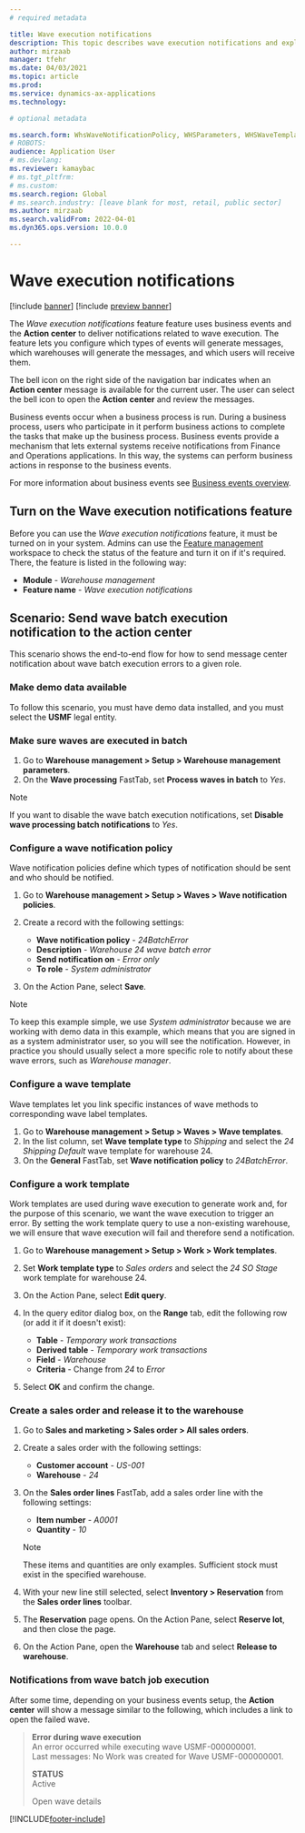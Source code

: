 ```yaml
---
# required metadata

title: Wave execution notifications 
description: This topic describes wave execution notifications and explains how to set them up
author: mirzaab
manager: tfehr
ms.date: 04/03/2021
ms.topic: article
ms.prod:
ms.service: dynamics-ax-applications
ms.technology:

# optional metadata

ms.search.form: WhsWaveNotificationPolicy, WHSParameters, WHSWaveTemplateTable, BusinessEventsWorkspace
# ROBOTS:
audience: Application User
# ms.devlang:
ms.reviewer: kamaybac
# ms.tgt_pltfrm:
# ms.custom:
ms.search.region: Global
# ms.search.industry: [leave blank for most, retail, public sector]
ms.author: mirzaab
ms.search.validFrom: 2022-04-01
ms.dyn365.ops.version: 10.0.0

---
```


# Wave execution notifications

[!include [banner](../includes/banner.md)]
[!include [preview banner](../includes/preview-banner.md)]

The *Wave execution notifications* feature feature uses business events and the **Action center** to deliver notifications related to wave execution. The feature lets you configure which types of events will generate messages, which warehouses will generate the messages, and which users will receive them.

The bell icon on the right side of the navigation bar indicates when an **Action center** message is available for the current user. The user can select the bell icon to open the **Action center** and review the messages.

Business events occur when a business process is run. During a business process, users who participate in it perform business actions to complete the tasks that make up the business process. Business events provide a mechanism that lets external systems receive notifications from Finance and Operations applications. In this way, the systems can perform business actions in response to the business events.

For more information about business events see [Business events overview](../../fin-ops-core/dev-itpro/business-events/home-page.md).

## Turn on the Wave execution notifications feature

Before you can use the *Wave execution notifications* feature, it must be turned on in your system. Admins can use the [Feature management](../../fin-ops-core/fin-ops/get-started/feature-management/feature-management-overview.md) workspace to check the status of the feature and turn it on if it's required. There, the feature is listed in the following way:

- **Module** - *Warehouse management*
- **Feature name** - *Wave execution notifications*

## Scenario: Send wave batch execution notification to the action center

This scenario shows the end-to-end flow for how to send message center notification about wave batch execution errors to a given role.

### Make demo data available

To follow this scenario, you must have demo data installed, and you must select the **USMF** legal entity.

### Make sure waves are executed in batch

1. Go to **Warehouse management \> Setup \> Warehouse management parameters**.
1. On the **Wave processing** FastTab, set **Process waves in batch** to *Yes*.

> [!NOTE]
> If you want to disable the wave batch execution notifications, set **Disable wave processing batch notifications** to *Yes*.

### Configure a wave notification policy

Wave notification policies define which types of notification should be sent and who should be notified.

1. Go to **Warehouse management \> Setup \> Waves \> Wave notification policies**.
1. Create a record with the following settings:

    - **Wave notification policy** - *24BatchError*
    - **Description** - *Warehouse 24 wave batch error*
    - **Send notification on** - *Error only*
    - **To role** - *System administrator*

1. On the Action Pane, select **Save**.

> [!NOTE]
> To keep this example simple, we use *System administrator* because we are working with demo data in this example, which means that you are signed in as a system administrator user, so you will see the notification. However, in practice you should usually select a more specific role to notify about these wave errors, such as *Warehouse manager*.

### Configure a wave template

Wave templates let you link specific instances of wave methods to corresponding wave label templates.

1. Go to **Warehouse management \> Setup \> Waves \> Wave templates**.
1. In the list column, set **Wave template type** to *Shipping* and select the *24 Shipping Default* wave template for warehouse 24.
1. On the **General** FastTab, set **Wave notification policy** to *24BatchError*.

### Configure a work template

Work templates are used during wave execution to generate work and, for the purpose of this scenario, we want the wave execution to trigger an error. By setting the work template query to use a non-existing warehouse, we will ensure that wave execution will fail and therefore send a notification.

1. Go to **Warehouse management \> Setup \> Work \> Work templates**.
1. Set **Work template type** to *Sales orders* and select the *24 SO Stage* work template for warehouse 24.
1. On the Action Pane, select **Edit query**.
1. In the query editor dialog box, on the **Range** tab, edit the following row (or add it if it doesn't exist):

    - **Table** - *Temporary work transactions*
    - **Derived table** - *Temporary work transactions*
    - **Field** - *Warehouse*
    - **Criteria** - Change from *24* to *Error*

1. Select **OK** and confirm the change.

### Create a sales order and release it to the warehouse

1. Go to **Sales and marketing \> Sales order \> All sales orders**.
1. Create a sales order with the following settings:

    - **Customer account** - *US-001*
    - **Warehouse** - *24*

1. On the **Sales order lines** FastTab, add a sales order line with the following settings:

    - **Item number** - *A0001*
    - **Quantity** - *10*

    > [!NOTE]
    > These items and quantities are only examples. Sufficient stock must exist in the specified warehouse.

1. With your new line still selected, select **Inventory \> Reservation** from the **Sales order lines** toolbar.
1. The **Reservation** page opens. On the Action Pane, select **Reserve lot**, and then close the page.
1. On the Action Pane, open the **Warehouse** tab and select **Release to warehouse**.

### Notifications from wave batch job execution

After some time, depending on your business events setup, the **Action center** will show a message similar to the following, which includes a link to open the failed wave.

> **Error during wave execution**<br>
> An error occurred while executing wave USMF-000000001.<br>
> Last messages: No Work was created for Wave USMF-000000001.
>
> **STATUS**<br>
> Active
>
> Open wave details

[!INCLUDE[footer-include](../../includes/footer-banner.md)]

